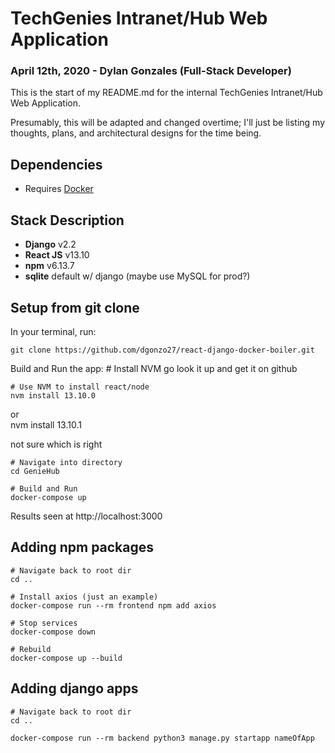 # TechGenies Intranet/Hub Web Application
### April 12th, 2020 - Dylan Gonzales (Full-Stack Developer)

This is the start of my README.md for the internal TechGenies Intranet/Hub Web Application.

Presumably, this will be adapted and changed overtime; I'll just be listing my thoughts, plans, and 
architectural designs for the time being.


## Dependencies

- Requires [Docker](https://docs.docker.com/docker-for-mac/install/)

## Stack Description
- **Django** v2.2
- **React JS** v13.10
- **npm** v6.13.7
- **sqlite** default w/ django (maybe use MySQL for prod?)

## Setup from git clone
In your terminal, run:
    
    git clone https://github.com/dgonzo27/react-django-docker-boiler.git
    
Build and Run the app:
    # Install NVM
    go look it up and get it on github
    
    # Use NVM to install react/node
    nvm install 13.10.0
    
or  
    nvm install 13.10.1
    
not sure which is right

    # Navigate into directory
    cd GenieHub
    
    # Build and Run
    docker-compose up
    
Results seen at http://localhost:3000

## Adding npm packages
    # Navigate back to root dir
    cd ..

    # Install axios (just an example)
    docker-compose run --rm frontend npm add axios

    # Stop services
    docker-compose down

    # Rebuild
    docker-compose up --build

## Adding django apps
    # Navigate back to root dir
    cd ..
    
    docker-compose run --rm backend python3 manage.py startapp nameOfApp

